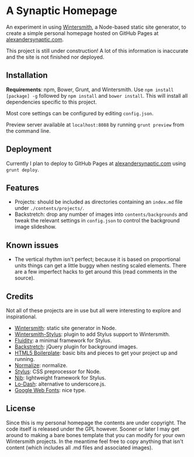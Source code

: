 # A Synaptic Homepage

An experiment in using [Wintersmith](https://github.com/jnordberg/wintersmith), a Node-based static site generator, to create a simple personal homepage hosted on GitHub Pages at [alexandersynaptic.com](http://alexandersynaptic.com).

This project is still under construction! A lot of this information is inaccurate and the site is not finished nor deployed.

## Installation

**Requirements**: npm, Bower, Grunt, and Wintersmith. Use `npm install [package] -g` followed by `npm install` and `bower install`. This will install all dependencies specific to this project.

Most core settings can be configured by editing `config.json`.

Preview server available at `localhost:8088` by running `grunt preview` from the command line.

## Deployment

Currently I plan to deploy to GitHub Pages at [alexandersynaptic.com](http://alexandersynaptic.com) using `grunt deploy`.

## Features

- Projects: should be included as directories containing an `index.md` file under `./contents/projects/`.
- Backstretch: drop any number of images into `contents/backgrounds` and tweak the relevant settings in `config.json` to control the background image slideshow.

## Known issues

- The vertical rhythm isn't perfect; because it is based on proportional units things can get a little buggy when nesting scaled elements. There are a few imperfect hacks to get around this (read comments in the source).

## Credits

Not all of these projects are in use but all were interesting to explore and inspirational.

- [Wintersmith](https://github.com/jnordberg/wintersmith): static site generator in Node.
- [Wintersmith-Stylus](https://github.com/jnwng/wintersmith-stylus): plugin to add Stylus support to Wintersmith.
- [Fluidity](http://fluiditycss.com/): a minimal framework for Stylus.
- [Backstretch](https://github.com/srobbin/jquery-backstretch): jQuery plugin for background images.
- [HTML5 Boilerplate](http://html5boilerplate.com/): basic bits and pieces to get your project up and running.
- [Normalize](https://github.com/necolas/normalize.css): normalize.
- [Stylus](http://learnboost.github.io/stylus/): CSS preprocessor for Node.
- [Nib](https://github.com/visionmedia/nib): lightweight framework for Stylus.
- [Lo-Dash](http://lodash.com/): alternative to underscore.js.
- [Google Web Fonts](https://www.google.com/fonts/): nice type.

## License

Since this is my personal homepage the contents are under copyright. The code itself is released under the GPL however. Sooner or later I may get around to making a bare bones template that you can modify for your own Wintersmith projects. In the meantime feel free to copy anything that isn't content (which includes all .md files and associated images).